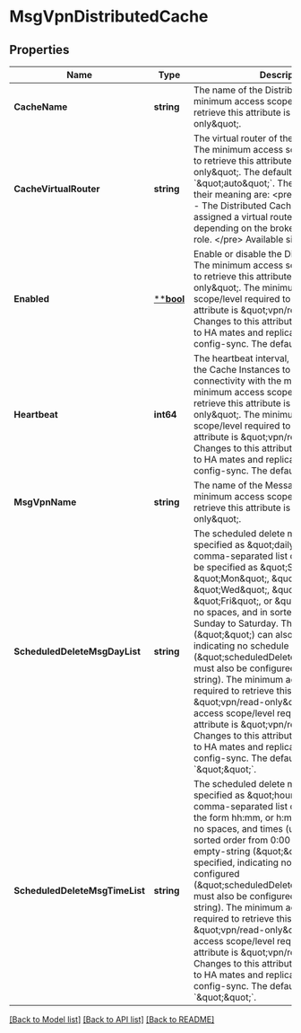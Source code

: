 # MsgVpnDistributedCache

## Properties
Name | Type | Description | Notes
------------ | ------------- | ------------- | -------------
**CacheName** | **string** | The name of the Distributed Cache.  The minimum access scope/level required to retrieve this attribute is \&quot;vpn/read-only\&quot;. | [optional] [default to null]
**CacheVirtualRouter** | **string** | The virtual router of the Distributed Cache.  The minimum access scope/level required to retrieve this attribute is \&quot;vpn/read-only\&quot;. The default value is &#x60;\&quot;auto\&quot;&#x60;. The allowed values and their meaning are:  &lt;pre&gt; \&quot;auto\&quot; - The Distributed Cache is automatically assigned a virtual router at creation, depending on the broker&#x27;s active-standby role. &lt;/pre&gt;  Available since 2.28. | [optional] [default to null]
**Enabled** | [****bool**](*bool.md) | Enable or disable the Distributed Cache.  The minimum access scope/level required to retrieve this attribute is \&quot;vpn/read-only\&quot;. The minimum access scope/level required to change this attribute is \&quot;vpn/read-write\&quot;. Changes to this attribute are synchronized to HA mates and replication sites via config-sync. The default value is &#x60;false&#x60;. | [optional] [default to null]
**Heartbeat** | **int64** | The heartbeat interval, in seconds, used by the Cache Instances to monitor connectivity with the message broker.  The minimum access scope/level required to retrieve this attribute is \&quot;vpn/read-only\&quot;. The minimum access scope/level required to change this attribute is \&quot;vpn/read-write\&quot;. Changes to this attribute are synchronized to HA mates and replication sites via config-sync. The default value is &#x60;10&#x60;. | [optional] [default to null]
**MsgVpnName** | **string** | The name of the Message VPN.  The minimum access scope/level required to retrieve this attribute is \&quot;vpn/read-only\&quot;. | [optional] [default to null]
**ScheduledDeleteMsgDayList** | **string** | The scheduled delete message day(s), specified as \&quot;daily\&quot; or a comma-separated list of days. Days must be specified as \&quot;Sun\&quot;, \&quot;Mon\&quot;, \&quot;Tue\&quot;, \&quot;Wed\&quot;, \&quot;Thu\&quot;, \&quot;Fri\&quot;, or \&quot;Sat\&quot;, with no spaces, and in sorted order from Sunday to Saturday. The empty-string (\&quot;\&quot;) can also be specified, indicating no schedule is configured (\&quot;scheduledDeleteMsgTimeList\&quot; must also be configured to the empty-string).  The minimum access scope/level required to retrieve this attribute is \&quot;vpn/read-only\&quot;. The minimum access scope/level required to change this attribute is \&quot;vpn/read-write\&quot;. Changes to this attribute are synchronized to HA mates and replication sites via config-sync. The default value is &#x60;\&quot;\&quot;&#x60;. | [optional] [default to null]
**ScheduledDeleteMsgTimeList** | **string** | The scheduled delete message time(s), specified as \&quot;hourly\&quot; or a comma-separated list of 24-hour times in the form hh:mm, or h:mm. There must be no spaces, and times (up to 4) must be in sorted order from 0:00 to 23:59. The empty-string (\&quot;\&quot;) can also be specified, indicating no schedule is configured (\&quot;scheduledDeleteMsgDayList\&quot; must also be configured to the empty-string).  The minimum access scope/level required to retrieve this attribute is \&quot;vpn/read-only\&quot;. The minimum access scope/level required to change this attribute is \&quot;vpn/read-write\&quot;. Changes to this attribute are synchronized to HA mates and replication sites via config-sync. The default value is &#x60;\&quot;\&quot;&#x60;. | [optional] [default to null]

[[Back to Model list]](../README.md#documentation-for-models) [[Back to API list]](../README.md#documentation-for-api-endpoints) [[Back to README]](../README.md)

